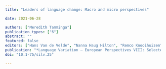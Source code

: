 ```yaml
---
title: "Leaders of language change: Macro and micro perspectives"

date: 2021-06-28

authors: ["Meredith Tamminga"]
publication_types: ["6"]
abstract: ""
featured: false
editors: ["Hans Van de Velde", "Nanna Haug Hilton", "Remco Knooihuizen"]
publication: "*Language Variation – European Perspectives VIII: Selected Papers from the Tenth International Conference on Language Variation in Europe (ICLaVE 10)*"
doi: "10.1-75/silv.25"

---
```


